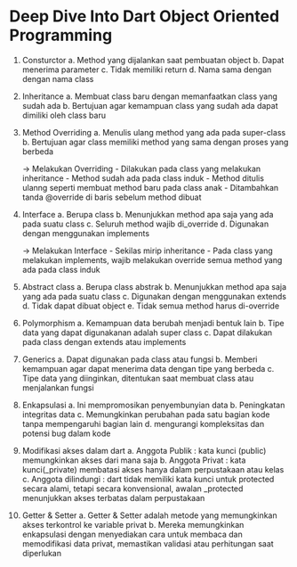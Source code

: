 # Deep Dive Into Dart Object Oriented Programming

1. Consturctor 
    a. Method yang dijalankan saat pembuatan object
    b. Dapat menerima parameter
    c. Tidak memiliki return
    d. Nama sama dengan dengan nama class

2. Inheritance 
    a. Membuat class baru dengan memanfaatkan class yang sudah ada
    b. Bertujuan agar kemampuan class yang sudah ada dapat dimiliki oleh class baru

3. Method Overriding
    a. Menulis ulang method yang ada pada super-class
    b. Bertujuan agar class memiliki method yang sama dengan proses yang berbeda

    -> Melakukan Overriding 
        - Dilakukan pada class yang melakukan inheritance
        - Method sudah ada pada class induk
        - Method ditulis ulanng seperti membuat method baru pada class anak
        - Ditambahkan tanda @override di baris sebelum method dibuat

4. Interface
    a. Berupa class
    b. Menunjukkan method apa saja yang ada pada suatu class
    c. Seluruh method wajib di_override
    d. Digunakan dengan menggunakan implements

     -> Melakukan Interface
        - Sekilas mirip inheritance
        - Pada class yang melakukan implements, wajib melakukan override semua method yang ada pada class induk

5. Abstract class
    a. Berupa class abstrak
    b. Menunjukkan method apa saja yang ada pada suatu class
    c. Digunakan dengan menggunakan extends
    d. Tidak dapat dibuat object
    e. Tidak semua method harus di-override

6. Polymorphism
    a. Kemampuan data berubah menjadi bentuk lain
    b. Tipe data yang dapat digunakanan adalah super class
    c. Dapat dilakukan pada class dengan extends atau implements

7. Generics 
    a. Dapat digunakan pada class atau fungsi
    b. Memberi kemampuan agar dapat menerima data dengan tipe yang berbeda
    c. Tipe data yang diinginkan, ditentukan saat membuat class atau menjalankan fungsi

8. Enkapsulasi
    a. Ini mempromosikan penyembunyian data
    b. Peningkatan integritas data
    c. Memungkinkan perubahan pada satu bagian kode tanpa mempengaruhi bagian lain
    d. mengurangi kompleksitas dan potensi bug dalam kode

9. Modifikasi akses dalam dart
    a. Anggota Publik : kata kunci (public) memungkinkan akses dari mana saja
    b. Anggota Privat : kata kunci(_private) membatasi akses hanya dalam perpustakaan atau kelas
    c. Anggota dilindungi : dart tidak memiliki kata kunci untuk protected secara alami, tetapi secara konvensional, awalan _protected menunjukkan akses terbatas dalam perpustakaan 

10. Getter & Setter
    a. Getter & Setter adalah metode yang memungkinkan akses terkontrol ke variable privat
    b. Mereka memungkinkan enkapsulasi dengan menyediakan cara untuk membaca dan memodifikasi data privat, memastikan validasi atau perhitungan saat diperlukan



